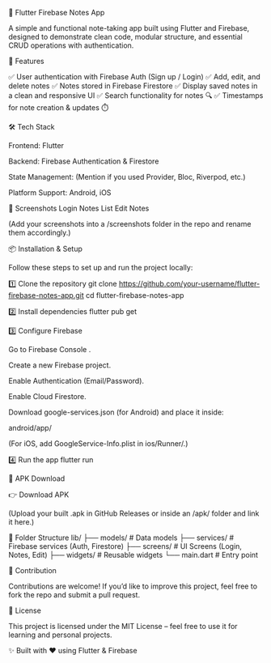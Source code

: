 📝 Flutter Firebase Notes App

A simple and functional note-taking app built using Flutter and Firebase, designed to demonstrate clean code, modular structure, and essential CRUD operations with authentication.

🚀 Features

✅ User authentication with Firebase Auth (Sign up / Login)
✅ Add, edit, and delete notes
✅ Notes stored in Firebase Firestore
✅ Display saved notes in a clean and responsive UI
✅ Search functionality for notes 🔍
✅ Timestamps for note creation & updates ⏱️

🛠️ Tech Stack

Frontend: Flutter

Backend: Firebase Authentication & Firestore

State Management: (Mention if you used Provider, Bloc, Riverpod, etc.)

Platform Support: Android, iOS

📸 Screenshots
Login	Notes List	Edit Notes

	
	

(Add your screenshots into a /screenshots folder in the repo and rename them accordingly.)

📦 Installation & Setup

Follow these steps to set up and run the project locally:

1️⃣ Clone the repository
git clone https://github.com/your-username/flutter-firebase-notes-app.git
cd flutter-firebase-notes-app

2️⃣ Install dependencies
flutter pub get

3️⃣ Configure Firebase

Go to Firebase Console
.

Create a new Firebase project.

Enable Authentication (Email/Password).

Enable Cloud Firestore.

Download google-services.json (for Android) and place it inside:

android/app/


(For iOS, add GoogleService-Info.plist in ios/Runner/.)

4️⃣ Run the app
flutter run

📲 APK Download

👉 Download APK

(Upload your built .apk in GitHub Releases or inside an /apk/ folder and link it here.)

📖 Folder Structure
lib/
 ├── models/        # Data models
 ├── services/      # Firebase services (Auth, Firestore)
 ├── screens/       # UI Screens (Login, Notes, Edit)
 ├── widgets/       # Reusable widgets
 └── main.dart      # Entry point

🤝 Contribution

Contributions are welcome!
If you’d like to improve this project, feel free to fork the repo and submit a pull request.

📜 License

This project is licensed under the MIT License – feel free to use it for learning and personal projects.

✨ Built with ❤️ using Flutter & Firebase

